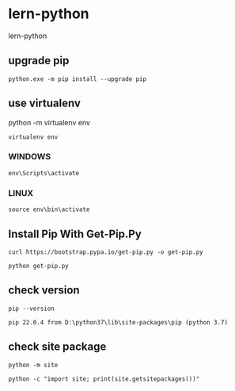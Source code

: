 # lern-python
lern-python

## upgrade pip 

````
python.exe -m pip install --upgrade pip
````

## use virtualenv

python -m virtualenv env

````
virtualenv env
````

### WINDOWS

````
env\Scripts\activate
````

### LINUX

````
source env\bin\activate
````

## Install Pip With Get-Pip.Py

````
curl https://bootstrap.pypa.io/get-pip.py -o get-pip.py

python get-pip.py
````

## check version

````
pip --version

pip 22.0.4 from D:\python37\lib\site-packages\pip (python 3.7)
````

## check site package

```
python -m site

python -c "import site; print(site.getsitepackages())"
```

